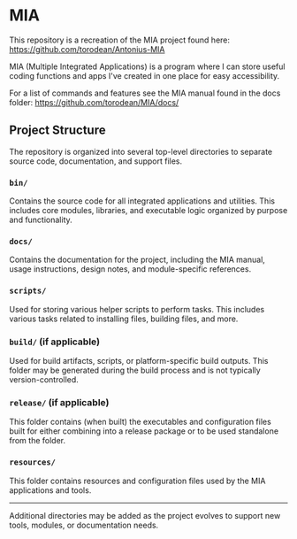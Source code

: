 # MIA
This repository is a recreation of the MIA project found here: https://github.com/torodean/Antonius-MIA

MIA (Multiple Integrated Applications) is a program where I can store useful coding functions and apps I've created in one place for easy accessibility.

For a list of commands and features see the MIA manual found in the docs folder: https://github.com/torodean/MIA/docs/

## Project Structure

The repository is organized into several top-level directories to separate source code, documentation, and support files.

### `bin/`
Contains the source code for all integrated applications and utilities. This includes core modules, libraries, and executable logic organized by purpose and functionality.

### `docs/`
Contains the documentation for the project, including the MIA manual, usage instructions, design notes, and module-specific references.

### `scripts/`
Used for storing various helper scripts to perform tasks. This includes various tasks related to installing files, building files, and more.

### `build/` (if applicable)
Used for build artifacts, scripts, or platform-specific build outputs. This folder may be generated during the build process and is not typically version-controlled.

### `release/` (if applicable)
This folder contains (when built) the executables and configuration files built for either combining into a release package or to be used standalone from the folder.

### `resources/` 
This folder contains resources and configuration files used by the MIA applications and tools.

---

Additional directories may be added as the project evolves to support new tools, modules, or documentation needs.
